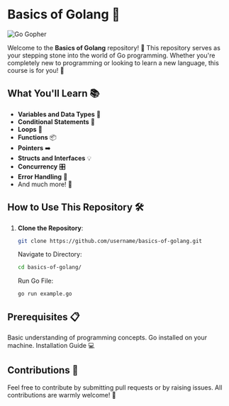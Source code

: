 # Basics of Golang 🚀

![Go Gopher](https://blog.golang.org/gopher/gopher.png)

Welcome to the **Basics of Golang** repository! 🎉 This repository serves as your stepping stone into the world of Go programming. Whether you're completely new to programming or looking to learn a new language, this course is for you! 🌟

## What You'll Learn 📚

- **Variables and Data Types** 🧮
- **Conditional Statements** 🤔
- **Loops** 🔁
- **Functions** 📦
- **Pointers** ➡️
- **Structs and Interfaces** 💡
- **Concurrency** 🎛️
- **Error Handling** 🚨
- And much more! 🌈

## How to Use This Repository 🛠️

1. **Clone the Repository**: 
   ```bash
   git clone https://github.com/username/basics-of-golang.git
   ```
    Navigate to Directory:
    ```bash  
    cd basics-of-golang/
    ```  
    Run Go File:
    ```bash 
    go run example.go
    ``` 

## Prerequisites 📋
Basic understanding of programming concepts.
Go installed on your machine. Installation Guide 💻

## Contributions 🤝
Feel free to contribute by submitting pull requests or by raising issues. All contributions are warmly welcome! 🙏
